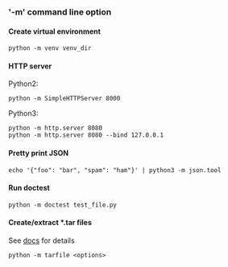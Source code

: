 ### '-m' command line option

#### Create virtual environment

```commandline
python -m venv venv_dir
```

#### HTTP server

Python2:

```commandline
python -m SimpleHTTPServer 8000
```

Python3:
```commandline
python -m http.server 8080
python -m http.server 8080 --bind 127.0.0.1
```

#### Pretty print JSON

```commandline
echo '{"foo": "bar", "spam": "ham"}' | python3 -m json.tool
```

#### Run doctest

```commandline
python -m doctest test_file.py
```

#### Create/extract *.tar files
See [docs](https://docs.python.org/3/library/tarfile.html#command-line-interface) for details

```commandline
python -m tarfile <options>
```
